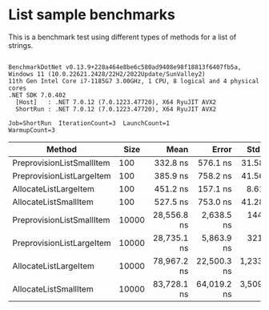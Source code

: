 # List sample benchmarks

This is a benchmark test using different types of methods for a list of strings.

```

BenchmarkDotNet v0.13.9+228a464e8be6c580ad9408e98f18813f6407fb5a, Windows 11 (10.0.22621.2428/22H2/2022Update/SunValley2)
11th Gen Intel Core i7-1185G7 3.00GHz, 1 CPU, 8 logical and 4 physical cores
.NET SDK 7.0.402
  [Host]   : .NET 7.0.12 (7.0.1223.47720), X64 RyuJIT AVX2
  ShortRun : .NET 7.0.12 (7.0.1223.47720), X64 RyuJIT AVX2

Job=ShortRun  IterationCount=3  LaunchCount=1  
WarmupCount=3  

```
| Method                    | Size  | Mean        | Error       | StdDev      | StdErr      | Min         | Max         | Op/s        | Gen0    | Gen1    | Gen2    | Allocated |
|-------------------------- |------ |------------:|------------:|------------:|------------:|------------:|------------:|------------:|--------:|--------:|--------:|----------:|
| PreprovisionListSmallItem | 100   |    332.8 ns |    576.1 ns |    31.58 ns |    18.23 ns |    306.1 ns |    367.6 ns | 3,005,186.0 |  0.1364 |       - |       - |     856 B |
| PreprovisionListLargeItem | 100   |    385.9 ns |    758.2 ns |    41.56 ns |    24.00 ns |    344.3 ns |    427.4 ns | 2,591,528.5 |  0.1364 |       - |       - |     856 B |
| AllocateListLargeItem     | 100   |    451.2 ns |    157.1 ns |     8.61 ns |     4.97 ns |    444.6 ns |    461.0 ns | 2,216,216.6 |  0.3490 |  0.0014 |       - |    2192 B |
| AllocateListSmallItem     | 100   |    527.5 ns |    753.0 ns |    41.28 ns |    23.83 ns |    481.0 ns |    559.9 ns | 1,895,701.3 |  0.3490 |  0.0010 |       - |    2192 B |
| PreprovisionListSmallItem | 10000 | 28,556.8 ns |  2,638.5 ns |   144.63 ns |    83.50 ns | 28,390.2 ns | 28,650.4 ns |    35,017.9 | 12.6343 |  2.1057 |       - |   80056 B |
| PreprovisionListLargeItem | 10000 | 28,735.1 ns |  5,863.9 ns |   321.42 ns |   185.57 ns | 28,441.2 ns | 29,078.3 ns |    34,800.6 | 12.6343 |  2.0752 |       - |   80056 B |
| AllocateListLargeItem     | 10000 | 78,967.2 ns | 22,500.3 ns | 1,233.32 ns |   712.06 ns | 77,554.5 ns | 79,829.7 ns |    12,663.5 | 41.6260 | 41.6260 | 41.6260 |  262470 B |
| AllocateListSmallItem     | 10000 | 83,728.1 ns | 64,019.2 ns | 3,509.11 ns | 2,025.98 ns | 80,289.1 ns | 87,303.3 ns |    11,943.4 | 41.6260 | 41.6260 | 41.6260 |  262470 B |

